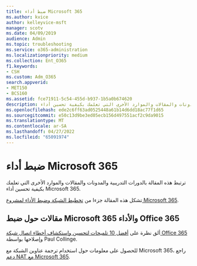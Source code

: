 ```yaml
---
title: ضبط أداء Microsoft 365
ms.author: kvice
author: kelleyvice-msft
manager: scotv
ms.date: 04/09/2019
audience: Admin
ms.topic: troubleshooting
ms.service: o365-administration
ms.localizationpriority: medium
ms.collection: Ent_O365
f1.keywords:
- CSH
ms.custom: Adm_O365
search.appverid:
- MET150
- BCS160
ms.assetid: fce71911-5c54-455d-b937-1b5a0b674620
description: ارتباطات للدورات التدريبية والمدونات والمقالات والموارد الأخرى التي تعلمك بكيفية تحسين أداء Microsoft 365.
ms.openlocfilehash: ede2c6ff63ad0525448a61b14d6dd18ac77f1d65
ms.sourcegitcommit: e50c13d9be3ed05ecb156d497551acf2c9da9015
ms.translationtype: MT
ms.contentlocale: ar-SA
ms.lasthandoff: 04/27/2022
ms.locfileid: "65091974"
---
```

# <a name="tune-microsoft-365-performance"></a>ضبط أداء Microsoft 365

ترتبط هذه المقالة بالدورات التدريبية والمدونات والمقالات والموارد الأخرى التي تعلمك بكيفية تحسين أداء Microsoft 365.
  
تشكل هذه المقالة جزءا من [تخطيط الشبكة وضبط الأداء لمشروع Microsoft 365](./network-planning-and-performance.md).

## <a name="articles-about-fine-tuning-microsoft-365-and-office-365-performance"></a>مقالات حول ضبط Microsoft 365 والأداء Office 365

ألق نظرة على [أفضل 10 تلميحات لتحسين واستكشاف أخطاء اتصال شبكة Office 365](/archive/blogs/onthewire/top-10-tips-for-optimising-troubleshooting-your-office-365-network-connectivity) وإصلاحها بواسطة Paul Collinge.
  
للحصول على معلومات حول استخدام ترجمة عناوين الشبكة مع Microsoft 365، راجع [دعم NAT مع Microsoft 365](nat-support-with-microsoft-365.md).
